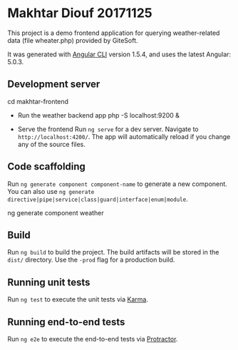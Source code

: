 # Makhtar Diouf 20171125
This project is a demo frontend application for querying weather-related data (file wheater.php) provided by GiteSoft.

It was generated with [Angular CLI](https://github.com/angular/angular-cli) version 1.5.4, and uses the latest Angular: 5.0.3.


## Development server

cd makhtar-frontend

* Run the weather backend app
php -S localhost:9200 &

* Serve the frontend
Run `ng serve` for a dev server. Navigate to `http://localhost:4200/`. The app will automatically reload if you change any of the source files.

## Code scaffolding

Run `ng generate component component-name` to generate a new component. You can also use `ng generate directive|pipe|service|class|guard|interface|enum|module`.

ng generate component weather

## Build

Run `ng build` to build the project. The build artifacts will be stored in the `dist/` directory. Use the `-prod` flag for a production build.

## Running unit tests

Run `ng test` to execute the unit tests via [Karma](https://karma-runner.github.io).

## Running end-to-end tests

Run `ng e2e` to execute the end-to-end tests via [Protractor](http://www.protractortest.org/).
